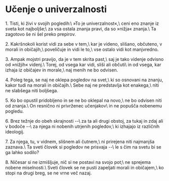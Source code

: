 # Učenje o univerzalnosti

<span class="verseref">1.</span>
<span class="dropcap">T</span>isti, ki živi v svojih pogledih:\\
»To je univerzalnost«,\\
ceni eno znanje iz sveta kot najboljše;\\
za vsa ostala znanja pravi, da so »nižja« znanja.\\
Ta zagotovo še ni šel preko prepirov.

<span class="verseref">2.</span>
Kakršnokoli korist vidi za sebe v tem,\\
kar je videno, slišano, občuteno, v morali in običajih,\\
poveličuje in vidi le to,\\
vse ostalo vidi kot manjvredno.

<span class="verseref">3.</span>
Ampak mojstri pravijo, da je v tem skrita past,\\
saj je tako videnje odvisno od »nižjih« videnj.\\
Torej, od vsega kar vidi, sliši ali občuti\\
in od vsega, kar izhaja iz običajev in morale,\\
naj menih ne bo odvisen.

<span class="verseref">4.</span>
Poleg tega, se naj ne oklepa pogledov na svet,\\
ki so osnovani na znanju, kakor tudi na morali in običajih.\\
Sebe naj ne predstavlja kot enakega,\\
niti ne slabšega niti boljšega.

<span class="verseref">5.</span>
Ko bo opustil pridobljeno in se ne bo oklepal na novo,\\
ne bo odvisen niti od znanja.\\
On resnično ni privrženec učenjakov\\
in ne popušča nobenemu pogledu.

<span class="verseref">6.</span>
Brez težnje do obeh skrajnosti --\\
za ta ali drugi obstoj, za tukaj in zdaj ali v bodoče --\\
za njega ni nobenih utrjenih pogledov,\\
ki izhajajo iz različnih ideologij.

<span class="verseref">7.</span>
Za njega, tu, v vidnem, slišnem ali čutnem,\\
ni prirejena niti najmanjša zaznava.\\
Ta sveti človek si pogledov ne prisvaja --\\
le s čim na svetu bi se ga lahko sodilo?

<span class="verseref">8.</span>
Ničesar si ne izmišljuje, nič si ne postavi na svojo pot;\\
ne sprejema nobene miselnosti.\\
Sveti človek se ne pusti zapeljati morali in običajem,\\
ko stopi na drugi breg, se ne vrne več nazaj.

